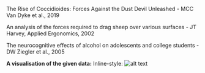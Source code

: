The Rise of Coccidioides: Forces Against the Dust Devil Unleashed - MCC Van Dyke et al., 2019


An analysis of the forces required to drag sheep over various surfaces - JT Harvey, Applied Ergonomics, 2002


The neurocognitive effects of alcohol on adolescents and college students - DW Ziegler et al., 2005

**A visualisation of the given data:**
Inline-style: 
![alt text]()
